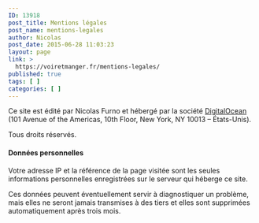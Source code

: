 ```yaml
---
ID: 13918
post_title: Mentions légales
post_name: mentions-legales
author: Nicolas
post_date: 2015-06-28 11:03:23
layout: page
link: >
  https://voiretmanger.fr/mentions-legales/
published: true
tags: [ ]
categories: [ ]
---
```

Ce site est édité par Nicolas Furno et hébergé par la société [DigitalOcean](https://m.do.co/c/a92d0b85161d) (101 Avenue of the Americas, 10th Floor, New York, NY 10013 – États-Unis).

Tous droits réservés.

#### Données personnelles

Votre adresse IP et la référence de la page visitée sont les seules informations personnelles enregistrées sur le serveur qui héberge ce site.

Ces données peuvent éventuellement servir à diagnostiquer un problème, mais elles ne seront jamais transmises à des tiers et elles sont supprimées automatiquement après trois mois.